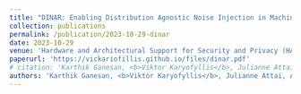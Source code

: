```yaml
---
title: "DINAR: Enabling Distribution Agnostic Noise Injection in Machine Learning Hardware"
collection: publications
permalink: /publication/2023-10-29-dinar
date: 2023-10-29
venue: 'Hardware and Architectural Support for Security and Privacy (HASP) 2023'
paperurl: 'https://vickariofillis.github.io/files/dinar.pdf'
# citation: 'Karthik Ganesan, <b>Viktor Karyofyllis</b>, Julianne Attai, Ahmed Hamoda, and Natalie Enright Jerger. 2023. DINAR: Enabling Distribution Agnostic Noise Injection in Machine Learning Hardware. In Proceedings of the 12th International Workshop on Hardware and Architectural Support for Security and Privacy (HASP 23). Association for Computing Machinery, New York, NY, USA, 38–46. https://doi.org/10.1145/3623652.3623665'
authors: 'Karthik Ganesan, <b>Viktor Karyofyllis</b>, Julianne Attai, Ahmed Hamoda, and Natalie Enright Jerger.'
---
```

